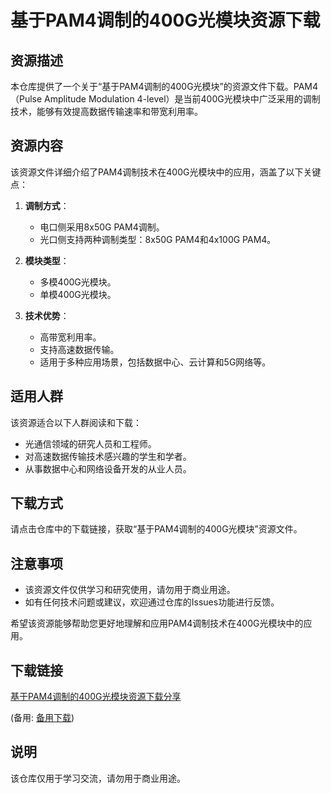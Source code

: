 # 基于PAM4调制的400G光模块资源下载

## 资源描述

本仓库提供了一个关于“基于PAM4调制的400G光模块”的资源文件下载。PAM4（Pulse Amplitude Modulation 4-level）是当前400G光模块中广泛采用的调制技术，能够有效提高数据传输速率和带宽利用率。

## 资源内容

该资源文件详细介绍了PAM4调制技术在400G光模块中的应用，涵盖了以下关键点：

1. **调制方式**：
   - 电口侧采用8x50G PAM4调制。
   - 光口侧支持两种调制类型：8x50G PAM4和4x100G PAM4。

2. **模块类型**：
   - 多模400G光模块。
   - 单模400G光模块。

3. **技术优势**：
   - 高带宽利用率。
   - 支持高速数据传输。
   - 适用于多种应用场景，包括数据中心、云计算和5G网络等。

## 适用人群

该资源适合以下人群阅读和下载：

- 光通信领域的研究人员和工程师。
- 对高速数据传输技术感兴趣的学生和学者。
- 从事数据中心和网络设备开发的从业人员。

## 下载方式

请点击仓库中的下载链接，获取“基于PAM4调制的400G光模块”资源文件。

## 注意事项

- 该资源文件仅供学习和研究使用，请勿用于商业用途。
- 如有任何技术问题或建议，欢迎通过仓库的Issues功能进行反馈。

希望该资源能够帮助您更好地理解和应用PAM4调制技术在400G光模块中的应用。

## 下载链接
[基于PAM4调制的400G光模块资源下载分享](https://pan.quark.cn/s/e980bac66a17) 

(备用: [备用下载](https://pan.baidu.com/s/1kMenwbKJeahX_0gZ1i6xxA?pwd=1234))

## 说明

该仓库仅用于学习交流，请勿用于商业用途。
